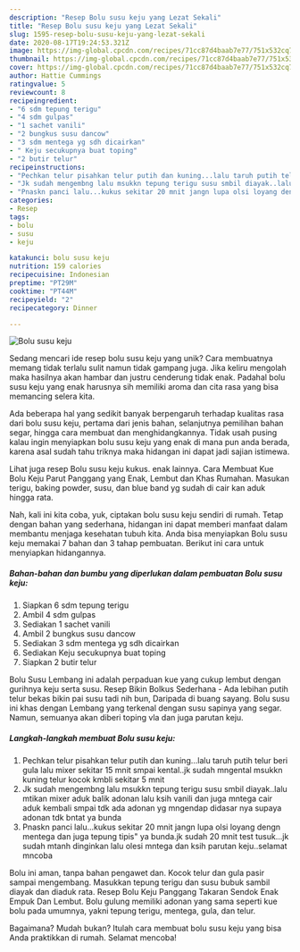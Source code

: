 ```yaml
---
description: "Resep Bolu susu keju yang Lezat Sekali"
title: "Resep Bolu susu keju yang Lezat Sekali"
slug: 1595-resep-bolu-susu-keju-yang-lezat-sekali
date: 2020-08-17T19:24:53.321Z
image: https://img-global.cpcdn.com/recipes/71cc87d4baab7e77/751x532cq70/bolu-susu-keju-foto-resep-utama.jpg
thumbnail: https://img-global.cpcdn.com/recipes/71cc87d4baab7e77/751x532cq70/bolu-susu-keju-foto-resep-utama.jpg
cover: https://img-global.cpcdn.com/recipes/71cc87d4baab7e77/751x532cq70/bolu-susu-keju-foto-resep-utama.jpg
author: Hattie Cummings
ratingvalue: 5
reviewcount: 8
recipeingredient:
- "6 sdm tepung terigu"
- "4 sdm gulpas"
- "1 sachet vanili"
- "2 bungkus susu dancow"
- "3 sdm mentega yg sdh dicairkan"
- " Keju secukupnya buat toping"
- "2 butir telur"
recipeinstructions:
- "Pechkan telur pisahkan telur putih dan kuning...lalu taruh putih telur beri gula lalu mixer sekitar 15 mnit smpai kental..jk sudah mngental msukkn kuning telur kocok kmbli sekitar 5 mnit"
- "Jk sudah mengembng lalu msukkn tepung terigu susu smbil diayak..lalu mtikan mixer aduk balik adonan lalu ksih vanili dan juga mntega cair aduk kembali smpai tdk ada adonan yg mngendap didasar nya supaya adonan tdk bntat ya bunda"
- "Pnaskn panci lalu...kukus sekitar 20 mnit jangn lupa olsi loyang dengn mentega dan juga tepung tipis&#34; ya bunda.jk sudah 20 mnit test tusuk...jk sudah mtanh dinginkan lalu olesi mntega dan ksih parutan keju..selamat mncoba"
categories:
- Resep
tags:
- bolu
- susu
- keju

katakunci: bolu susu keju 
nutrition: 159 calories
recipecuisine: Indonesian
preptime: "PT29M"
cooktime: "PT44M"
recipeyield: "2"
recipecategory: Dinner

---
```



![Bolu susu keju](https://img-global.cpcdn.com/recipes/71cc87d4baab7e77/751x532cq70/bolu-susu-keju-foto-resep-utama.jpg)

Sedang mencari ide resep bolu susu keju yang unik? Cara membuatnya memang tidak terlalu sulit namun tidak gampang juga. Jika keliru mengolah maka hasilnya akan hambar dan justru cenderung tidak enak. Padahal bolu susu keju yang enak harusnya sih memiliki aroma dan cita rasa yang bisa memancing selera kita.

Ada beberapa hal yang sedikit banyak berpengaruh terhadap kualitas rasa dari bolu susu keju, pertama dari jenis bahan, selanjutnya pemilihan bahan segar, hingga cara membuat dan menghidangkannya. Tidak usah pusing kalau ingin menyiapkan bolu susu keju yang enak di mana pun anda berada, karena asal sudah tahu triknya maka hidangan ini dapat jadi sajian istimewa.

Lihat juga resep Bolu susu keju kukus. enak lainnya. Cara Membuat Kue Bolu Keju Parut Panggang yang Enak, Lembut dan Khas Rumahan. Masukan terigu, baking powder, susu, dan blue band yg sudah di cair kan aduk hingga rata.


Nah, kali ini kita coba, yuk, ciptakan bolu susu keju sendiri di rumah. Tetap dengan bahan yang sederhana, hidangan ini dapat memberi manfaat dalam membantu menjaga kesehatan tubuh kita. Anda bisa menyiapkan Bolu susu keju memakai 7 bahan dan 3 tahap pembuatan. Berikut ini cara untuk menyiapkan hidangannya.

<!--inarticleads1-->

##### Bahan-bahan dan bumbu yang diperlukan dalam pembuatan Bolu susu keju:

1. Siapkan 6 sdm tepung terigu
1. Ambil 4 sdm gulpas
1. Sediakan 1 sachet vanili
1. Ambil 2 bungkus susu dancow
1. Sediakan 3 sdm mentega yg sdh dicairkan
1. Sediakan  Keju secukupnya buat toping
1. Siapkan 2 butir telur


Bolu Susu Lembang ini adalah perpaduan kue yang cukup lembut dengan gurihnya keju serta susu. Resep Bikin Bolkus Sederhana - Ada lebihan putih telur bekas bikin pai susu tadi nih bun, Daripada di buang sayang. Bolu susu ini khas dengan Lembang yang terkenal dengan susu sapinya yang segar. Namun, semuanya akan diberi toping vla dan juga parutan keju. 

<!--inarticleads2-->

##### Langkah-langkah membuat Bolu susu keju:

1. Pechkan telur pisahkan telur putih dan kuning...lalu taruh putih telur beri gula lalu mixer sekitar 15 mnit smpai kental..jk sudah mngental msukkn kuning telur kocok kmbli sekitar 5 mnit
1. Jk sudah mengembng lalu msukkn tepung terigu susu smbil diayak..lalu mtikan mixer aduk balik adonan lalu ksih vanili dan juga mntega cair aduk kembali smpai tdk ada adonan yg mngendap didasar nya supaya adonan tdk bntat ya bunda
1. Pnaskn panci lalu...kukus sekitar 20 mnit jangn lupa olsi loyang dengn mentega dan juga tepung tipis&#34; ya bunda.jk sudah 20 mnit test tusuk...jk sudah mtanh dinginkan lalu olesi mntega dan ksih parutan keju..selamat mncoba


Bolu ini aman, tanpa bahan pengawet dan. Kocok telur dan gula pasir sampai mengembang. Masukkan tepung terigu dan susu bubuk sambil diayak dan diaduk rata. Resep Bolu Keju Panggang Takaran Sendok Enak Empuk Dan Lembut. Bolu gulung memiliki adonan yang sama seperti kue bolu pada umumnya, yakni tepung terigu, mentega, gula, dan telur. 

Bagaimana? Mudah bukan? Itulah cara membuat bolu susu keju yang bisa Anda praktikkan di rumah. Selamat mencoba!
